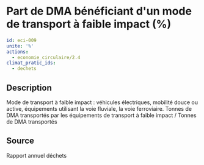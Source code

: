 # Part de DMA bénéficiant d'un mode de transport à faible impact (%)
```yaml
id: eci-009
unite: '%'
actions:
  - economie_circulaire/2.4
climat_pratic_ids:
  - dechets
```
## Description
Mode de transport à faible impact : véhicules électriques, mobilité douce ou active, équipements utilisant la voie fluviale, la voie ferroviaire.
Tonnes de DMA transportés par les équipements de transport à faible impact / Tonnes de DMA transportés

## Source
Rapport annuel déchets

